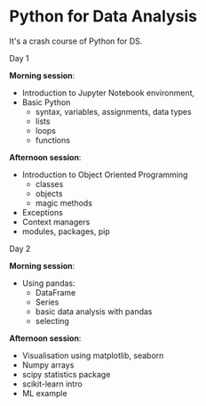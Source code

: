 # Python for Data Analysis

It's a crash course of Python for DS.

Day 1

**Morning session**:

- Introduction to Jupyter Notebook environment,
- Basic Python
  - syntax, variables, assignments, data types
  - lists
  - loops
  - functions

**Afternoon session**:

- Introduction to Object Oriented Programming
  - classes
  - objects
  - magic methods
- Exceptions
- Context managers
- modules, packages, pip
  
Day 2

**Morning session**:

- Using pandas:
  - DataFrame
  - Series
  - basic data analysis with pandas
  - selecting  

**Afternoon session**:

- Visualisation using matplotlib, seaborn
- Numpy arrays
- scipy statistics package
- scikit-learn intro
- ML example
